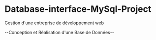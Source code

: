 # Database-interface-MySql-Project
Gestion d'une entreprise de développement web

--Conception et Réalisation d'une Base de Données--
